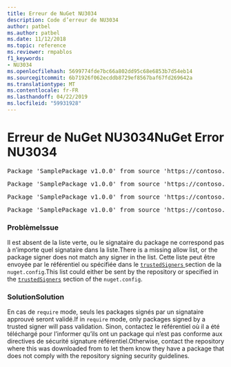 ```yaml
---
title: Erreur de NuGet NU3034
description: Code d’erreur de NU3034
author: patbel
ms.author: patbel
ms.date: 11/12/2018
ms.topic: reference
ms.reviewer: rmpablos
f1_keywords:
- NU3034
ms.openlocfilehash: 5699774fde7bc66a802dd95c68e6853b7d54eb14
ms.sourcegitcommit: 6b71926f062ecddb8729ef8567baf67fd269642a
ms.translationtype: MT
ms.contentlocale: fr-FR
ms.lasthandoff: 04/22/2019
ms.locfileid: "59931928"
---
```

# <a name="nuget-error-nu3034"></a><span data-ttu-id="e306f-103">Erreur de NuGet NU3034</span><span class="sxs-lookup"><span data-stu-id="e306f-103">NuGet Error NU3034</span></span>

<pre>Package 'SamplePackage v1.0.0' from source 'https://contoso.com/index.json': signatureValidationMode is set to require, so packages are allowed only if signed by trusted signers; however, no trusted signers were specified.</pre>
<pre>Package 'SamplePackage v1.0.0' from source 'https://contoso.com/index.json': The package signature certificate fingerprint does not match any certificate fingerprint in the allow list.</pre>
<pre>Package 'SamplePackage v1.0.0' from source 'https://contoso.com/index.json': This repository indicated that all its packages are repository signed; however, it listed no signing certificates.</pre>
<pre>Package 'SamplePackage v1.0.0' from source 'https://contoso.com/index.json': This package was not repository signed with a certificate listed by this repository.</pre>

### <a name="issue"></a><span data-ttu-id="e306f-104">Problème</span><span class="sxs-lookup"><span data-stu-id="e306f-104">Issue</span></span>

<span data-ttu-id="e306f-105">Il est absent de la liste verte, ou le signataire du package ne correspond pas à n’importe quel signataire dans la liste.</span><span class="sxs-lookup"><span data-stu-id="e306f-105">There is a missing allow list, or the package signer does not match any signer in the list.</span></span> <span data-ttu-id="e306f-106">Cette liste peut être envoyée par le référentiel ou spécifiée dans le [ `trustedSigners` ](../nuget-config-file.md#trustedsigners-section) section de la `nuget.config`.</span><span class="sxs-lookup"><span data-stu-id="e306f-106">This list could either be sent by the repository or specified in the [`trustedSigners`](../nuget-config-file.md#trustedsigners-section) section of the `nuget.config`.</span></span>

### <a name="solution"></a><span data-ttu-id="e306f-107">Solution</span><span class="sxs-lookup"><span data-stu-id="e306f-107">Solution</span></span>

<span data-ttu-id="e306f-108">En cas de `require` mode, seuls les packages signés par un signataire approuvé seront validé.</span><span class="sxs-lookup"><span data-stu-id="e306f-108">If in `require` mode, only packages signed by a trusted signer will pass validation.</span></span> <span data-ttu-id="e306f-109">Sinon, contactez le référentiel où il a été téléchargé pour l’informer qu’ils ont un package qui n’est pas conforme aux directives de sécurité signature référentiel.</span><span class="sxs-lookup"><span data-stu-id="e306f-109">Otherwise, contact the repository where this was downloaded from to let them know they have a package that does not comply with the repository signing security guidelines.</span></span>
